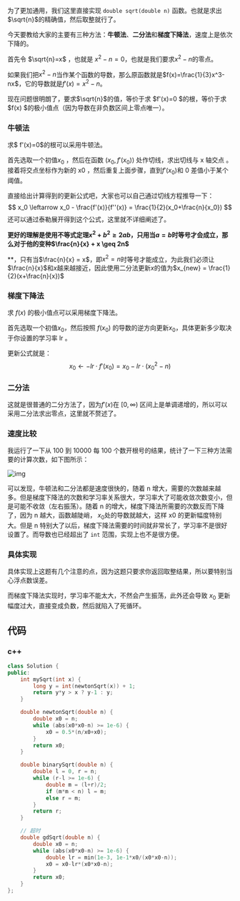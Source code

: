 为了更加通用，我们这里直接实现 `double sqrt(double n)` 函数。也就是求出$\sqrt{n}$的精确值，然后取整就行了。

今天要教给大家的主要有三种方法：**牛顿法**、**二分法**和**梯度下降法**，速度上是依次下降的。

首先令 $\sqrt{n}=x$ ，也就是 $x^2-n=0$，也就是我们要求$x^2-n$的零点。

如果我们把$x^2-n$当作某个函数的导数，那么原函数就是$f(x)=\frac{1}{3}x^3-nx$，它的导数就是$f'(x)=x^2-n$。

现在问题很明朗了，要求$\sqrt{n}$的值，等价于求 $f'(x)=0 $的根，等价于求 $f(x) $的极小值点（因为导数在非负数区间上零点唯一）。



### **牛顿法**

求$ f'(x)=0$的根可以采用牛顿法。

首先选取一个初值$x_0$ ，然后在函数 $(x_0,f'(x_0))$ 处作切线，求出切线与 x 轴交点 。接着将交点坐标作为新的 x0 ，然后重复上面步骤，直到$f'(x_0)$和 0 差值小于某个阈值。

直接给出计算得到的更新公式吧，大家也可以自己通过切线方程推导一下：
$$
x_0 \leftarrow x_0 - \frac{f'(x)}{f''(x)} = \frac{1}{2}(x_0+\frac{n}{x_0})
$$
还可以通过泰勒展开得到这个公式，这里就不详细阐述了。



**更好的理解是使用不等式定理$x^2 + b^2 \geq 2ab$，只用当$a=b$时等号才会成立，那么对于他的变种$\frac{n}{x} + x \geq 2n$**

**，只有当$\frac{n}{x} = x$，即$x^2 = n$时等号才能成立，为此我们必须让$\frac{n}{x}$和$x$越来越接近，因此使用二分法更新$x$的值为$x_{new} = \frac{1}{2}(x+\frac{n}{x})$



### **梯度下降法**

求 $f(x)$ 的极小值点可以采用梯度下降法。

首先选取一个初值$x_0$，然后按照 $f(x_0)$ 的导数的逆方向更新$x_0$，具体更新多少取决于你设置的学习率 lr 。

更新公式就是：
$$
x_0 \leftarrow - lr \cdot f'(x_0) = x_0 - lr \cdot (x_0^2 - n)
$$


### **二分法**

这就是很普通的二分方法了，因为$f'(x)$在 $[0,∞)$ 区间上是单调递增的，所以可以采用二分法求出零点，这里就不赘述了。

### **速度比较**

我运行了一下从 100 到 10000 每 100 个数开根号的结果，统计了一下三种方法需要的计算次数，如下图所示：

![img](https://pic3.zhimg.com/80/v2-22b6304ab99a49563c064997ad75c8aa_1440w.jpg)



可以发现，牛顿法和二分法都是速度很快的，随着 n 增大，需要的次数越来越多。但是梯度下降法的次数和学习率关系很大，学习率大了可能收敛次数变小，但是可能不收敛（左右振荡）。随着 n 的增大，梯度下降法所需要的次数反而下降了，因为 n 越大，函数越陡峭， $x_0$处的导数就越大，这样 x0 的更新幅度特别大。但是 n 特别大了以后，梯度下降法需要的时间就非常长了，学习率不是很好设置了。而导数也已经超出了 `int` 范围，实现上也不是很方便。

### **具体实现**

具体实现上这题有几个注意的点，因为这题只要求你返回取整结果，所以要特别当心浮点数误差。

而梯度下降法实现时，学习率不能太大，不然会产生振荡，此外还会导致 $x_0$ 更新幅度过大，直接变成负数，然后就陷入了死循环。

## **代码**

### **c++**

```cpp
class Solution {
public:
    int mySqrt(int x) {
        long y = int(newtonSqrt(x)) + 1;
        return y*y > x ? y-1 : y;
    }

    double newtonSqrt(double n) {
        double x0 = n;
        while (abs(x0*x0-n) >= 1e-6) {
            x0 = 0.5*(n/x0+x0);
        }
        return x0;
    }

    double binarySqrt(double n) {
        double l = 0, r = n;
        while (r-l >= 1e-6) {
            double m = (l+r)/2;
            if (m*m < n) l = m;
            else r = m;
        }
        return r;
    }

    // 超时
    double gdSqrt(double n) {
        double x0 = n;
        while (abs(x0*x0-n) >= 1e-6) {
            double lr = min(1e-3, 1e-1*x0/(x0*x0-n));
            x0 = x0-lr*(x0*x0-n);
        }
        return x0;
    }
};
```